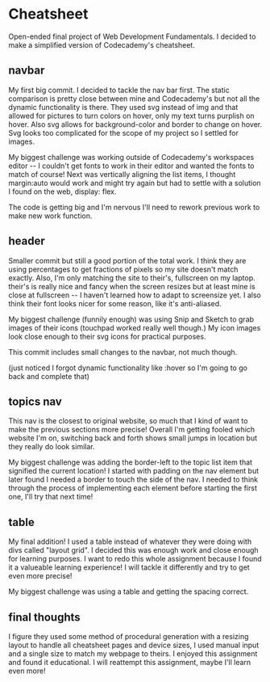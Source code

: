 # Cheatsheet
Open-ended final project of Web Development Fundamentals. I decided to make a simplified version of Codecademy's cheatsheet. 

navbar
---
My first big commit. I decided to tackle the nav bar first. The static comparison is pretty close between mine and Codecademy's but not all the dynamic functionality is there. They used svg instead of img and that allowed for pictures to turn colors on hover, only my text turns purplish on hover. Also svg allows for background-color and border to change on hover. Svg looks too complicated for the scope of my project so I settled for images. 

My biggest challenge was working outside of Codecademy's workspaces editor -- I couldn't get fonts to work in their editor and wanted the fonts to match of course! Next was vertically aligning the list items, I thought margin:auto would work and might try again but had to settle with a solution I found on the web, display: flex. 

The code is getting big and I'm nervous I'll need to rework previous work to make new work function. 

header
---
Smaller commit but still a good portion of the total work. I think they are using percentages to get fractions of pixels so my site doesn't match exactly. Also, I'm only matching the site to their's, fullscreen on my laptop. their's is really nice and fancy when the screen resizes but at least mine is close at fullscreen -- I haven't learned how to adapt to screensize yet. I also think their font looks nicer for some reason, like it's anti-aliased. 

My biggest challenge (funnily enough) was using Snip and Sketch to grab images of their icons (touchpad worked really well though.) My icon images look close enough to their svg icons for practical purposes. 

This commit includes small changes to the navbar, not much though. 

(just noticed I forgot dynamic functionality like :hover so I'm going to go back and complete that)

topics nav
---
This nav is the closest to original website, so much that I kind of want to make the previous sections more precise! Overall I'm getting fooled which website I'm on, switching back and forth shows small jumps in location but they really do look similar. 

My biggest challenge was adding the border-left to the topic list item that signified the current location! I started with padding on the nav element but later found I needed a border to touch the side of the nav. I needed to think through the process of implementing each element before starting the first one, I'll try that next time! 

table
---
My final addition! I used a table instead of whatever they were doing with divs called "layout grid". I decided this was enough work and close enough for learning purposes. I want to redo this whole assignment because I found it a valueable learning experience! I will tackle it differently and try to get even more precise! 

My biggest challenge was using a table and getting the spacing correct. 

final thoughts
---
I figure they used some method of procedural generation with a resizing layout to handle all cheatsheet pages and device sizes, I used manual input and a single size to match my webpage to theirs. I enjoyed this assignment and found it educational. I will reattempt this assignment, maybe I'll learn even more!
